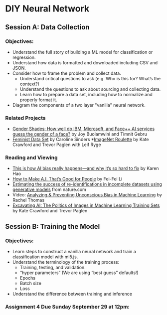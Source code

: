 # DIY Neural Network

## Session A: Data Collection

### Objectives:
* Understand the full story of building a ML model for classification or regression.
* Understand how data is formatted and downloaded including CSV and JSON.
* Consider how to frame the problem and collect data.
    * Understand critical questions to ask (e.g. Who is this for? What’s the context?)
    * Understand the questions to ask about sourcing and collecting data.
    * Learn how to prepare a data set, including how to normalize and properly format it.
* Diagram the components of a two layer "vanilla" neural network.

### Related Projects
* [Gender Shades: How well do IBM, Microsoft, and Face++ AI services guess the gender of a face?](http://gendershades.org/) by Joy Buolamwini and Timnit Gebru
* [Feminist Data Set](https://carolinesinders.com/feminist-data-set/) by Caroline Sinders
*[ImageNet Roulette](https://imagenet-roulette.paglen.com) by Kate Crawford and Trevor Paglen with Leif Ryge
### Reading and Viewing
* [This is how AI bias really happens—and why it’s so hard to fix](https://www.technologyreview.com/s/612876/this-is-how-ai-bias-really-happensand-why-its-so-hard-to-fix/) by Karen Hao
* [How to Make A.I. That’s Good for People](https://www.nytimes.com/2018/03/07/opinion/artificial-intelligence-human.html) by Fei-Fei Li
* [Estimating the success of re-identifications in incomplete datasets using generative models](https://www.nature.com/articles/s41467-019-10933-3) from nature.com
* Video: [Analyzing & Preventing Unconscious Bias in Machine Learning](https://www.infoq.com/presentations/unconscious-bias-machine-learning) by Rachel Thomas
* [Excavating AI: The Politics of Images in Machine Learning Training Sets](https://www.excavating.ai) by Kate Crawford and Trevor Paglen

## Session B: Training the Model

### Objectives:
* Learn steps to construct a vanilla neural network and train a classification model with ml5.js.
* Understand the terminology of the training process:
    * Training, testing, and validation.
    * “hyper parameters” (We are using “best guess” defaults!)
    * Epochs
    * Batch size
    * Loss
* Understand the difference between training and inference

### Assignment 4 Due Sunday September 29 at 12pm:
